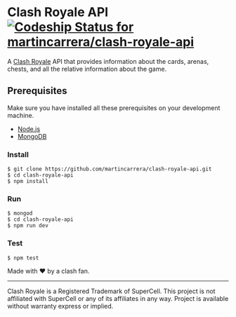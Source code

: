 # Clash Royale API [![Codeship Status for martincarrera/clash-royale-api](https://codeship.com/projects/4f412dd0-0006-0134-4d8c-1e95689fe79f/status?branch=master)](https://codeship.com/projects/153028)

A [Clash Royale](https://clashroyale.com/) API that provides information about the cards, arenas, chests, and all the relative information about the game.

## Prerequisites
Make sure you have installed all these prerequisites on your development machine.
* [Node.js](https://nodejs.org/en/download/)
* [MongoDB](https://www.mongodb.org/)

### Install
```
$ git clone https://github.com/martincarrera/clash-royale-api.git
$ cd clash-royale-api
$ npm install
```

### Run
```
$ mongod
$ cd clash-royale-api
$ npm run dev
```

### Test
```
$ npm test
```

Made with :heart: by a clash fan. 

----------
Clash Royale is a Registered Trademark of SuperCell. This project is not affiliated with SuperCell or any of its affiliates in any way. Project is available without warranty express or implied.
